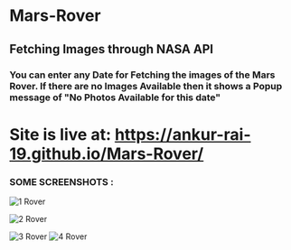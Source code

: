 # Mars-Rover
## Fetching Images through NASA API

### You can enter any Date for Fetching the images of the Mars Rover. If there are no Images Available then it shows a Popup message of "No Photos Available for this date"

# Site is live at:  https://ankur-rai-19.github.io/Mars-Rover/


### SOME SCREENSHOTS :

![1  Rover](https://github.com/Ankur-Rai-19/Mars-Rover/assets/125396300/fb7c26f0-0e30-418d-8dd5-5f441c5ece0e)

![2  Rover](https://github.com/Ankur-Rai-19/Mars-Rover/assets/125396300/3b425830-68fe-4399-b260-640691192719)

![3  Rover](https://github.com/Ankur-Rai-19/Mars-Rover/assets/125396300/9f9343b0-9e59-4eab-b167-a405bcd5e7bb)
![4  Rover](https://github.com/Ankur-Rai-19/Mars-Rover/assets/125396300/740e5d0e-f6b2-4bba-94f6-0754f348c02d)

